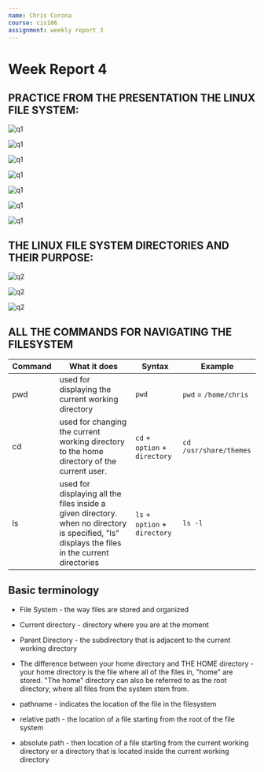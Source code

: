 ```yaml
---
name: Chris Corona
course: cis106
assignment: weekly report 3
---
```

# Week Report 4


## PRACTICE FROM THE PRESENTATION THE LINUX FILE SYSTEM:
![q1](wr4q1.png)

![q1](wr4q1.1%20(1).png)

![q1](wr4q1.1%20(2).png)

![q1](wr4q1.1%20(3).png)

![q1](wr4q1.1%20(4).png)

![q1](wr4q1.2%20(1).png)

![q1](wr4q1.1%20(2).png)

## THE LINUX FILE SYSTEM DIRECTORIES AND THEIR PURPOSE:
![q2](wr4%20q2.png)

![q2](wr4q2.1.png)

![q2](wr4q2.2.png)

## ALL THE COMMANDS FOR NAVIGATING THE FILESYSTEM

| Command | What it does                                                                                                                                   | Syntax                        | Example                |
| ------- | ---------------------------------------------------------------------------------------------------------------------------------------------- | ----------------------------- | ---------------------- |
| pwd     | used for displaying the current working directory                                                                                              | `pwd`                         | `pwd` = `/home/chris`  |
| cd      | used for changing the current working directory to the home directory of the current user.                                                     | `cd` + `option` + `directory` | `cd /usr/share/themes` |
| ls      | used for displaying all the files inside a given directory. when no directory is specified, "ls" displays the files in the current directories | `ls` + `option` + `directory` | `ls -l`                |


## Basic terminology

+ File System - the way files are stored and organized
  
+ Current directory - directory where you are at the moment
  
+ Parent Directory - the subdirectory that is adjacent to the current working directory
  
+ The difference between your home directory and THE HOME directory - your home directory is the file where all of the files in, "home" are stored. "The home" directory can also be referred to as the root directory, where all files from the system stem from.
  
+ pathname - indicates the location of the file in the filesystem
  
+ relative path - the location of a file starting from the root of the file system
  
+ absolute path - then location of a file starting from the current working directory or a directory that is located inside the current working directory